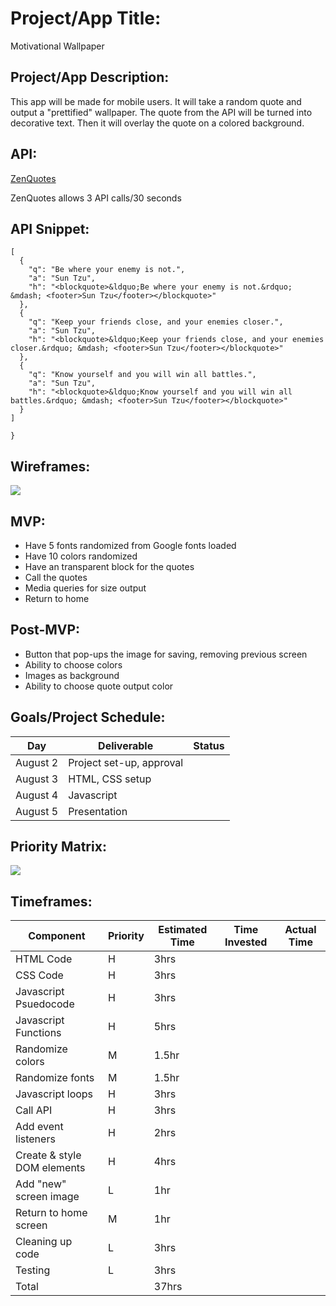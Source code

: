 # Project/App Title: 
Motivational Wallpaper

## Project/App Description:
This app will be made for mobile users. It will take a random quote and output a "prettified" wallpaper. The quote from the API will be turned into decorative text. Then it will overlay the quote on a colored background.

## API:
[ZenQuotes](https://zenquotes.io/)

ZenQuotes allows 3 API calls/30 seconds

## API Snippet:
```{
[
  {
    "q": "Be where your enemy is not.",
    "a": "Sun Tzu",
    "h": "<blockquote>&ldquo;Be where your enemy is not.&rdquo; &mdash; <footer>Sun Tzu</footer></blockquote>"
  },
  {
    "q": "Keep your friends close, and your enemies closer.",
    "a": "Sun Tzu",
    "h": "<blockquote>&ldquo;Keep your friends close, and your enemies closer.&rdquo; &mdash; <footer>Sun Tzu</footer></blockquote>"
  },
  {
    "q": "Know yourself and you will win all battles.",
    "a": "Sun Tzu",
    "h": "<blockquote>&ldquo;Know yourself and you will win all battles.&rdquo; &mdash; <footer>Sun Tzu</footer></blockquote>"
  }
]

}
```

## Wireframes:
![](https://res.cloudinary.com/texasrachel/image/upload/v1627879189/CleanShot_2021-08-01_at_23.39.28_mbcdmz.png)

## MVP:
- Have 5 fonts randomized from Google fonts loaded
- Have 10 colors randomized
- Have an transparent block for the quotes
- Call the quotes
- Media queries for size output
- Return to home

## Post-MVP:
- Button that pop-ups the image for saving, removing previous screen
- Ability to choose colors
- Images as background
- Ability to choose quote output color

## Goals/Project Schedule:
| Day | Deliverable | Status|
| --------- | ----------------------------------- | ----------- |
| August 2| Project set-up, approval  |  |
| August 3| HTML, CSS setup |  |
| August 4| Javascript |  |
| August 5| Presentation |  |

## Priority Matrix:
![](https://res.cloudinary.com/texasrachel/image/upload/v1627878442/Priority_jpcxnl.png)

## Timeframes:

| Component | Priority | Estimated Time | Time Invested | Actual Time|
| -------------- | -------------- | ------------- | ------------- |------------- |
| HTML Code | H | 3hrs | | |
| CSS Code | H | 3hrs | | |
| Javascript Psuedocode | H | 3hrs | | |
| Javascript Functions | H | 5hrs | | |
| Randomize colors | M | 1.5hr | | |
| Randomize fonts | M | 1.5hr | | |
| Javascript loops | H | 3hrs | | |
| Call API | H | 3hrs | | |
| Add event listeners | H | 2hrs | | |
| Create & style DOM elements | H | 4hrs | | |
| Add "new" screen image | L | 1hr | | |
| Return to home screen| M | 1hr | | |
| Cleaning up code | L | 3hrs | | |
| Testing| L | 3hrs | | |
|Total |  | 37hrs | |
